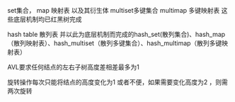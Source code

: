 set集合， map 映射表 以及其衍生体 multiset多键集合 multimap 多键映射表 这些底层机制均已红黑树完成

hash table 散列表 并以此为底层机制而完成的hash_set(散列集合)、hash_map（散列映射表）、hash_multiset（散列多键集合）、hash_multimap（散列多键映射表）

AVL要求任何结点的左右子树高度差相差最多为1

旋转操作每次只能将结点的高度变化为1 或者不便，如果需要变化高度为2 ，则需两次旋转